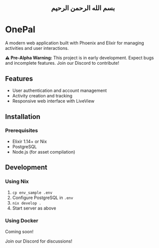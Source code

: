## <center> بسم الله الرحمن الرحيم </center>

# OnePal

A modern web application built with Phoenix and Elixir for managing activities and user interactions.

**⚠️ Pre-Alpha Warning:** This project is in early development. Expect bugs and incomplete features. Join our Discord to contribute!

## Features

- User authentication and account management
- Activity creation and tracking
- Responsive web interface with LiveView

## Installation

### Prerequisites
- Elixir 1.14+ or Nix
- PostgreSQL
- Node.js (for asset compilation)

## Development

### Using Nix
1. `cp env_sample .env`
2. Configure PostgreSQL in `.env`
3. `nix develop .`
4. Start server as above

### Using Docker
Coming soon!

Join our Discord for discussions!

